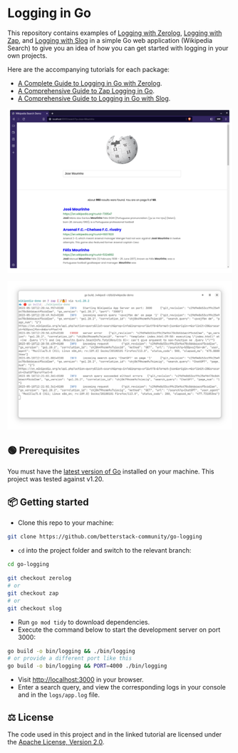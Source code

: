 # Logging in Go

This repository contains examples of
[Logging with Zerolog](https://github.com/betterstack-community/wikipedia-demo/tree/zerolog),
[Logging with Zap](https://github.com/betterstack-community/wikipedia-demo/tree/zap),
and
[Logging with Slog](https://github.com/betterstack-community/wikipedia-demo/tree/slog)
in a simple Go web application (Wikipedia Search) to give you an idea of how you
can get started with logging in your own projects.

Here are the accompanying tutorials for each package:

- [A Complete Guide to Logging in Go with Zerolog](https://betterstack.com/community/guides/logging/zerolog/).
- [A Comprehensive Guide to Zap Logging in Go](https://betterstack.com/community/guides/logging/go/zap/).
- [A Comprehensive Guide to Logging in Go with Slog](https://betterstack.com/community/guides/logging/logging-in-go/).

![Screenshot or GIF of the application in action](screenshot.png)

![Application Logs](logs.png)

## 🟢 Prerequisites

You must have the [latest version of Go](https://go.dev/doc/install) installed
on your machine. This project was tested against v1.20.

## 📦 Getting started

- Clone this repo to your machine:

```bash
git clone https://github.com/betterstack-community/go-logging
```

- `cd` into the project folder and switch to the relevant branch:

```bash
cd go-logging
```

```bash
git checkout zerolog
# or
git checkout zap
# or
git checkout slog
```

- Run `go mod tidy` to download dependencies.
- Execute the command below to start the development server on port 3000:

```bash
go build -o bin/logging && ./bin/logging
# or provide a different port like this
go build -o bin/logging && PORT=4000 ./bin/logging
```

- Visit [http://localhost:3000](http://localhost:3000) in your browser.
- Enter a search query, and view the corresponding logs in your console and in
  the `logs/app.log` file.

## ⚖ License

The code used in this project and in the linked tutorial are licensed under the
[Apache License, Version 2.0](LICENSE).
